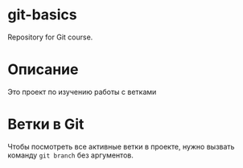 # git-basics
Repository for Git course.

# Описание

Это проект по изучению работы с ветками 


# Ветки в Git 

Чтобы посмотреть все активные ветки в проекте, нужно вызвать команду `git branch` без аргументов.  
